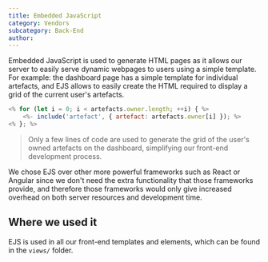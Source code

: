 ```yaml
---
title: Embedded JavaScript
category: Vendors
subcategory: Back-End
author:
---
```


Embedded JavaScript is used to generate HTML pages as it allows our server to easily serve dynamic webpages to users using a simple template. For example: the dashboard page has a simple template for individual artefacts, and EJS allows to easily create the HTML required to display a grid of the current user's artefacts.

```javascript
<% for (let i = 0; i < artefacts.owner.length; ++i) { %>
    <%- include('artefact', { artefact: artefacts.owner[i] }); %>
<% }; %>
```

> Only a few lines of code are used to generate the grid of the user's owned artefacts on the dashboard, simplifying our front-end development process.

We chose EJS over other more powerful frameworks such as React or Angular since we don't need the extra functionality that those frameworks provide, and therefore those frameworks would only give increased overhead on both server resources and development time.

## Where we used it

EJS is used in all our front-end templates and elements, which can be found in the `views/` folder.
